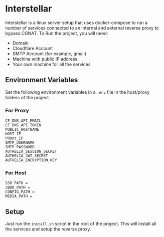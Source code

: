 # Interstellar

Interstellar is a linux server setup that uses docker-compose to run a number of services connected to an internal and external reverse proxy to bypass CGNAT. To Run the project, you will need:

- Domain
- Cloudflare Account
- SMTP Account (for example, gmail)
- Machine with public IP address
- Your own machine for all the services

## Environment Variables

Set the following environment variables in a `.env` file in the host/proxy folders of the project.

### For Proxy

``` env
CF_DNS_API_EMAIL
CF_DNS_API_TOKEN
PUBLIC_HOSTNAME
HOST_IP
PROXY_IP
SMTP_USERNAME
SMTP_PASSWORD
AUTHELIA_SESSION_SECRET
AUTHELIA_JWT_SECRET
AUTHELIA_ENCRYPTION_KEY
```

### For Host

``` env
SSD_PATH =
JBOD_PATH =
CONFIG_PATH =
MEDIA_PATH =
```

## Setup

Just run the `install.sh` script in the root of the project. This will install all the services and setup the reverse proxy.

